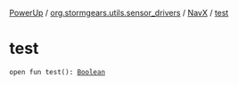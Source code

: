 [PowerUp](../../index.md) / [org.stormgears.utils.sensor_drivers](../index.md) / [NavX](index.md) / [test](./test.md)

# test

`open fun test(): `[`Boolean`](https://kotlinlang.org/api/latest/jvm/stdlib/kotlin/-boolean/index.html)